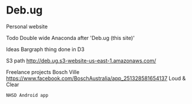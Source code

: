 Deb.ug
======

Personal website

Todo
	Double wide Anaconda after 'Deb.ug (this site)'

Ideas
	Bargraph thing done in D3

S3 path
	http://deb.ug.s3-website-us-east-1.amazonaws.com/

Freelance projects
	Bosch Ville
		https://www.facebook.com/BoschAustralia/app_251328581654137
		Loud & Clear

	NHSD Android app
		

